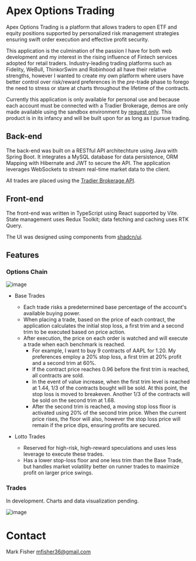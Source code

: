 # Apex Options Trading

Apex Options Trading is a platform that allows traders to open ETF and equity positions supported by personalized risk management strategies ensuring swift order execution and effective profit security.

This application is the culmination of the passion I have for both web development and my interest in the rising influence of Fintech services adopted for retail traders. Industry-leading trading platforms such as Fidelity, WeBull, ThinkorSwim and Robinhood all have their relative strengths, however I wanted to create my own platform where users have better control over risk/reward preferences in the *pre*-trade phase to forego the need to stress or stare at charts throughout the lifetime of the contracts.

Currently this application is only available for personal use and because each account must be connected with a Tradier Brokerage, demos are only made available using the sandbox environment by [request only](#contact). This product is in its infancy and will be built upon for as long as I pursue trading.

## Back-end

The back-end was built on a RESTful API architechture using Java with Spring Boot. It integrates a MySQL database for data persistence, ORM Mapping with Hibernate and JWT to secure the API. The application leverages WebSockets to stream real-time market data to the client.

All trades are placed using the [Tradier Brokerage API](https://documentation.tradier.com/brokerage-api).

## Front-end

The front-end was written in TypeScript using React supported by Vite. State management uses Redux Toolkit; data fetching and caching uses RTK Query.

The UI was designed using components from [shadcn/ui](https://ui.shadcn.com/).
  
## Features

### Options Chain

![image](https://github.com/user-attachments/assets/61eab932-d633-4748-93d5-f650202a3509)
    
- Base Trades
  - Each trade risks a predetermined base percentage of the account's available buying power.
  - When placing a trade, based on the price of each contract, the application calculates the initial stop loss, a first trim and a second trim to be executed based on price action.
  - After execution, the price on each order is watched and will execute a trade when each benchmark is reached.
    - For example, I want to buy 9 contracts of AAPL for 1.20. My preferences employ a 20% stop loss, a first trim at 20% profit and a second trim at 60%.
    - If the contract price reaches 0.96 before the first trim is reached, all contracts are sold.
    - In the event of value increase, when the first trim level is reached at 1.44, 1/3 of the contracts bought will be sold. At this point, the stop loss is moved to breakeven. Another 1/3 of the contracts will be sold on the second trim at 1.68.
    - After the second trim is reached, a moving stop loss floor is activated using 20% of the second trim price. When the current price rises, the floor will also, however the stop loss price will remain if the price dips, ensuring profits are secured.

- Lotto Trades
  - Reserved for high-risk, high-reward speculations and uses less leverage to execute these trades.
  - Has a lower stop-loss floor and one less trim than the Base Trade, but handles market volatility better on runner trades to maximize profit on larger price swings.
 


### Trades

In development. Charts and data visualization pending.

![image](https://github.com/user-attachments/assets/ad549fd1-408b-42d8-87fe-31fceb087938)

# Contact
Mark Fisher
mfisher36@gmail.com

